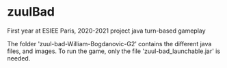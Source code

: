 # zuulBad

First year at ESIEE Paris, 2020-2021 project
java turn-based gameplay

The folder 'zuul-bad-William-Bogdanovic-G2' contains the different java files, and images.
To run the game, only the file 'zuul-bad_launchable.jar' is needed.
